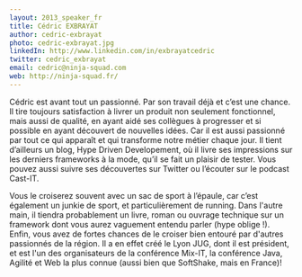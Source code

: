 ```yaml
---
layout: 2013_speaker_fr
title: Cédric EXBRAYAT
author: cedric-exbrayat
photo: cedric-exbrayat.jpg
linkedIn: http://www.linkedin.com/in/exbrayatcedric
twitter: cedric_exbrayat
email: cedric@ninja-squad.com
web: http://ninja-squad.fr/
---
```


Cédric est avant tout un passionné. Par son travail déjà et c’est une chance.
Il tire toujours satisfaction à livrer un produit non seulement fonctionnel, mais aussi de qualité, en ayant aidé ses collègues à progresser et si possible en ayant découvert de nouvelles idées. Car il est aussi passionné par tout ce qui apparaît et qui transforme notre métier chaque jour.
Il tient d’ailleurs un blog, Hype Driven Developement, où il livre ses impressions sur les derniers frameworks à la mode, qu’il se fait un plaisir de tester.
Vous pouvez aussi suivre ses découvertes sur Twitter ou l’écouter sur le podcast Cast-IT.

Vous le croiserez souvent avec un sac de sport à l’épaule, car c’est également un junkie de sport, et particulièrement de running.
Dans l'autre main, il tiendra probablement un livre, roman ou ouvrage technique sur un framework dont vous aurez vaguement entendu parler (hype oblige !).
Enfin, vous avez de fortes chances de le croiser bien entouré par d'autres passionnés de la région. Il a en effet créé le Lyon JUG, dont il est président, et est l'un des organisateurs de la conférence Mix-IT, la conférence Java, Agilité et Web la plus connue (aussi bien que SoftShake, mais en France)!